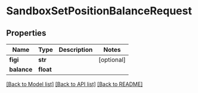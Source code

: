 # SandboxSetPositionBalanceRequest

## Properties
Name | Type | Description | Notes
------------ | ------------- | ------------- | -------------
**figi** | **str** |  | [optional] 
**balance** | **float** |  | 

[[Back to Model list]](../README.md#documentation-for-models) [[Back to API list]](../README.md#documentation-for-api-endpoints) [[Back to README]](../README.md)

